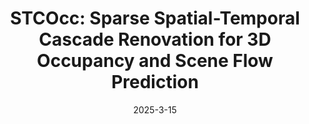 ---
title:          "STCOcc: Sparse Spatial-Temporal Cascade Renovation for 3D Occupancy and Scene Flow Prediction"
date:           2025-3-15
selected:       true
pub:            "Computer Vision and Pattern Recognition (<strong>CVPR</strong>)"
pub_date:       "2025"
highlight: >-
  we propose a novel explicit state-based modeling method designed to leverage the occupied state to renovate the 3D features. 
cover:          assets/images/covers/STCOcc.png
authors:
- Zhimin Liao
- Ping Wei
- Shuaijia Chen
- Haoxuan Wang
- Ziyang Ren
links:
#  Paper: https://ieeexplore.ieee.org/abstract/document/10687969
    Code: https://github.com/lzzzzzm/STCOcc
---